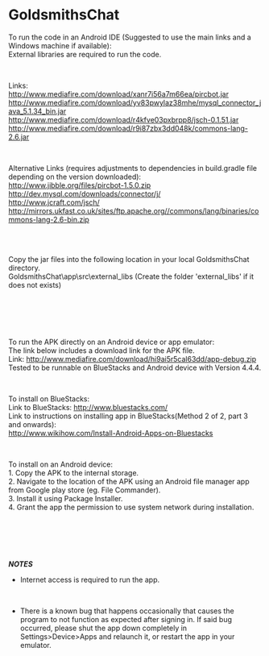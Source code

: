 # GoldsmithsChat

To run the code in an Android IDE (Suggested to use the main links and a Windows machine if available):<br>
External libraries are required to run the code.

<br>

Links:
<br>http://www.mediafire.com/download/xanr7i56a7m66ea/pircbot.jar
<br>http://www.mediafire.com/download/yv83pwylaz38mhe/mysql_connector_java_5.1.34_bin.jar
<br>http://www.mediafire.com/download/r4kfve03pxbrpp8/jsch-0.1.51.jar
<br>http://www.mediafire.com/download/r9i87zbx3dd048k/commons-lang-2.6.jar

<br>

Alternative Links (requires adjustments to dependencies in build.gradle file depending on the version downloaded):
<br>http://www.jibble.org/files/pircbot-1.5.0.zip
<br>http://dev.mysql.com/downloads/connector/j/
<br>http://www.jcraft.com/jsch/
<br>http://mirrors.ukfast.co.uk/sites/ftp.apache.org//commons/lang/binaries/commons-lang-2.6-bin.zip

<br>

<br>Copy the jar files into the following location in your local GoldsmithsChat directory.
<br>GoldsmithsChat\app\src\external_libs
(Create the folder 'external_libs' if it does not exists)

<br><br><br><br>

To run the APK directly on an Android device or app emulator:
<br>The link below includes a download link for the APK file.
<br>Link: http://www.mediafire.com/download/hi9ai5r5cal63dd/app-debug.zip
<br>Tested to be runnable on BlueStacks and Android device with Version 4.4.4.

<br>

To install on BlueStacks:
<br>Link to BlueStacks: http://www.bluestacks.com/
<br>Link to instructions on installing app in BlueStacks(Method 2 of 2, part 3 and onwards): <br>http://www.wikihow.com/Install-Android-Apps-on-Bluestacks

<br>

To install on an Android device:
<br>1. Copy the APK to the internal storage.
<br>2. Navigate to the location of the APK using an Android file manager app from Google play store (eg. File Commander).
<br>3. Install it using Package Installer.
<br>4. Grant the app the permission to use system network during installation.

<br><br><br><br>

***NOTES***
- Internet access is required to run the app.

<br>

- There is a known bug that happens occasionally that causes the program to not function as expected after signing in. If said bug occurred, please shut the app down completely in Settings>Device>Apps and relaunch it, or restart the app in your emulator.
